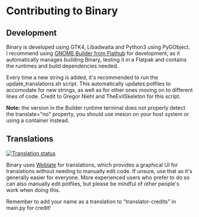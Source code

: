 # Contributing to Binary
## Development
Binary is developed using GTK4, Libadwaita and Python3 using PyGObject. I recommend using [GNOME Builder from Flathub](https://flathub.org/apps/org.gnome.Builder) for development, as it automatically manages building Binary, testing it in a Flatpak and contains the runtimes and build dependencies needed.

Every time a new string is added, it's recommended to run the update_translations.sh script. This automatically updates potfiles to accomodate for new strings, as well as for other ones moving on to different lines of code. Credit to Gregor Niehl and TheEvilSkeleton for this script.

**Note:** the version in the Builder runtime terminal does not properly detect the translate="no" property, you should use meson on your host system or using a container instead.

## Translations
<a href="https://hosted.weblate.org/engage/binary/">
<img src="https://hosted.weblate.org/widget/binary/287x66-black.png" alt="Translation status" />
</a>

Binary uses [Weblate](https://hosted.weblate.org/engage/binary/) for translations, which provides a graphical UI for translations without needing to manually edit code. If unsure, use that as it's generally easier for everyone. More experienced users who prefer to do so can also manually edit potfiles, but please be mindful of other people's work when doing this.

Remember to add your name as a translation to "translator-credits" in main.py for credit!
